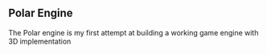 ## Polar Engine
The Polar engine is my first attempt at building a working game engine with 3D implementation
